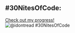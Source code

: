 ## #30NitesOfCode:
  [Check out my progress!](https://www.codedex.io/@idontread/30-nites-of-code)  
  ![@idontread #30NitesOfCode](https://www.codedex.io/api/petStatus?user=idontread)
